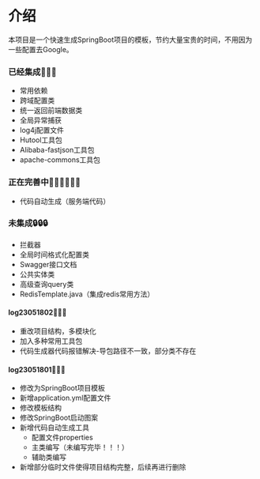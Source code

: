 # 介绍
本项目是一个快速生成SpringBoot项目的模板，节约大量宝贵的时间，不用因为一些配置去Google。

### 已经集成🎉🎉🎉

- 常用依赖
- 跨域配置类
- 统一返回前端数据类
- 全局异常捕获
- log4j配置文件
- Hutool工具包
- Alibaba-fastjson工具包
- apache-commons工具包

### 正在完善中🧑‍💻🧑‍💻🧑‍💻

- 代码自动生成（服务端代码）

### 未集成🔒🔒🔒

- 拦截器
- 全局时间格式化配置类
- Swagger接口文档
- 公共实体类
- 高级查询query类
- RedisTemplate.java（集成redis常用方法）

#### log23051802🚩🚩🚩
- 重改项目结构，多模块化
- 加入多种常用工具包
- 代码生成器代码报错解决-导包路径不一致，部分类不存在

#### log23051801🚩🚩🚩
- 修改为SpringBoot项目模板
- 新增application.yml配置文件
- 修改模板结构
- 修改SpringBoot启动图案
- 新增代码自动生成工具
  - 配置文件properties
  - 主类编写（未编写完毕！！！）
  - 辅助类编写
- 新增部分临时文件使得项目结构完整，后续再进行删除